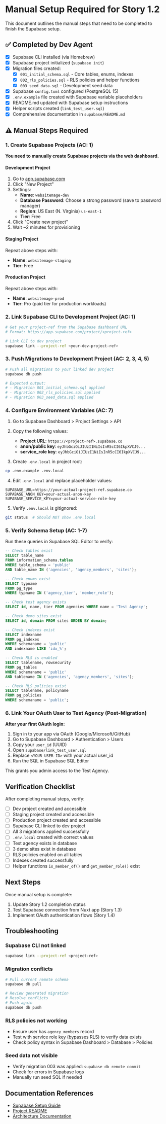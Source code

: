 # Manual Setup Required for Story 1.2

This document outlines the manual steps that need to be completed to finish the Supabase setup.

## ✅ Completed by Dev Agent

- [x] Supabase CLI installed (via Homebrew)
- [x] Supabase project initialized (`supabase init`)
- [x] Migration files created:
  - [x] `001_initial_schema.sql` - Core tables, enums, indexes
  - [x] `002_rls_policies.sql` - RLS policies and helper functions
  - [x] `003_seed_data.sql` - Development seed data
- [x] Supabase `config.toml` configured (PostgreSQL 15)
- [x] `.env.example` file created with Supabase variable placeholders
- [x] README.md updated with Supabase setup instructions
- [x] Helper scripts created (`link_test_user.sql`)
- [x] Comprehensive documentation in `supabase/README.md`

## ⚠️ Manual Steps Required

### 1. Create Supabase Projects (AC: 1)

**You need to manually create Supabase projects via the web dashboard.**

#### Development Project

1. Go to [app.supabase.com](https://app.supabase.com)
2. Click "New Project"
3. Settings:
   - **Name**: `websitemage-dev`
   - **Database Password**: Choose a strong password (save to password manager)
   - **Region**: US East (N. Virginia) `us-east-1`
   - **Tier**: Free
4. Click "Create new project"
5. Wait ~2 minutes for provisioning

#### Staging Project

Repeat above steps with:

- **Name**: `websitemage-staging`
- **Tier**: Free

#### Production Project

Repeat above steps with:

- **Name**: `websitemage-prod`
- **Tier**: Pro (paid tier for production workloads)

### 2. Link Supabase CLI to Development Project (AC: 1)

```bash
# Get your project-ref from the Supabase dashboard URL
# Format: https://app.supabase.com/project/<project-ref>

# Link CLI to dev project
supabase link --project-ref <your-dev-project-ref>
```

### 3. Push Migrations to Development Project (AC: 2, 3, 4, 5)

```bash
# Push all migrations to your linked dev project
supabase db push

# Expected output:
# - Migration 001_initial_schema.sql applied
# - Migration 002_rls_policies.sql applied
# - Migration 003_seed_data.sql applied
```

### 4. Configure Environment Variables (AC: 7)

1. Go to Supabase Dashboard > Project Settings > API
2. Copy the following values:
   - **Project URL**: `https://<project-ref>.supabase.co`
   - **anon/public key**: `eyJhbGciOiJIUzI1NiIsInR5cCI6IkpXVCJ9...`
   - **service_role key**: `eyJhbGciOiJIUzI1NiIsInR5cCI6IkpXVCJ9...`

3. Create `.env.local` in project root:

```bash
cp .env.example .env.local
```

4. Edit `.env.local` and replace placeholder values:

```env
SUPABASE_URL=https://your-actual-project-ref.supabase.co
SUPABASE_ANON_KEY=your-actual-anon-key
SUPABASE_SERVICE_KEY=your-actual-service-role-key
```

5. Verify `.env.local` is gitignored:

```bash
git status  # Should NOT show .env.local
```

### 5. Verify Schema Setup (AC: 1-7)

Run these queries in Supabase SQL Editor to verify:

```sql
-- Check tables exist
SELECT table_name
FROM information_schema.tables
WHERE table_schema = 'public'
AND table_name IN ('agencies', 'agency_members', 'sites');

-- Check enums exist
SELECT typname
FROM pg_type
WHERE typname IN ('agency_tier', 'member_role');

-- Check test agency exists
SELECT id, name, tier FROM agencies WHERE name = 'Test Agency';

-- Check demo sites exist
SELECT id, domain FROM sites ORDER BY domain;

-- Check indexes exist
SELECT indexname
FROM pg_indexes
WHERE schemaname = 'public'
AND indexname LIKE 'idx_%';

-- Check RLS is enabled
SELECT tablename, rowsecurity
FROM pg_tables
WHERE schemaname = 'public'
AND tablename IN ('agencies', 'agency_members', 'sites');

-- Check RLS policies exist
SELECT tablename, policyname
FROM pg_policies
WHERE schemaname = 'public';
```

### 6. Link Your OAuth User to Test Agency (Post-Migration)

**After your first OAuth login:**

1. Sign in to your app via OAuth (Google/Microsoft/GitHub)
2. Go to Supabase Dashboard > Authentication > Users
3. Copy your `user_id` (UUID)
4. Open `supabase/link_test_user.sql`
5. Replace `<YOUR-USER-ID>` with your actual user_id
6. Run the SQL in Supabase SQL Editor

This grants you admin access to the Test Agency.

## Verification Checklist

After completing manual steps, verify:

- [ ] Dev project created and accessible
- [ ] Staging project created and accessible
- [ ] Production project created and accessible
- [ ] Supabase CLI linked to dev project
- [ ] All 3 migrations applied successfully
- [ ] `.env.local` created with correct values
- [ ] Test agency exists in database
- [ ] 3 demo sites exist in database
- [ ] RLS policies enabled on all tables
- [ ] Indexes created successfully
- [ ] Helper functions `is_member_of()` and `get_member_role()` exist

## Next Steps

Once manual setup is complete:

1. Update Story 1.2 completion status
2. Test Supabase connection from Nuxt app (Story 1.3)
3. Implement OAuth authentication flows (Story 1.4)

## Troubleshooting

### Supabase CLI not linked

```bash
supabase link --project-ref <project-ref>
```

### Migration conflicts

```bash
# Pull current remote schema
supabase db pull

# Review generated migration
# Resolve conflicts
# Push again
supabase db push
```

### RLS policies not working

- Ensure user has `agency_members` record
- Test with service role key (bypasses RLS) to verify data exists
- Check policy syntax in Supabase Dashboard > Database > Policies

### Seed data not visible

- Verify migration 003 was applied: `supabase db remote commit`
- Check for errors in Supabase logs
- Manually run seed SQL if needed

## Documentation References

- [Supabase Setup Guide](./README.md)
- [Project README](../README.md)
- [Architecture Documentation](../docs/architecture.md)
